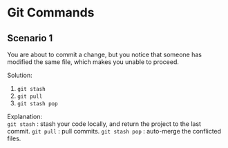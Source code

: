 # Git Commands

## Scenario 1

You are about to commit a change, but you notice that someone has modified the same file, which makes you unable to proceed.   

Solution:
1. `git stash`
2. `git pull`
3. `git stash pop`

Explanation:    
`git stash` : stash your code locally, and return the project to the last commit. `git pull` : pull commits. `git stash pop` : auto-merge the conflicted files.
